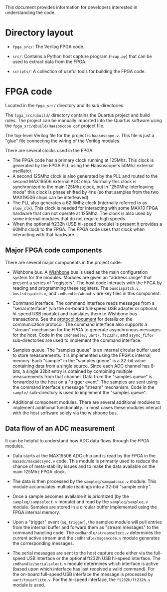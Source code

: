This document provides information for developers interested in
understanding the code.

# Directory layout

- `fpga_src/`: The Verilog FPGA code.

- `src/`: Contains a Python host capture program (`hcap.py`) that can
  be used to extract data from the FPGA.

- `scripts/`: A collection of useful tools for building the FPGA code.

# FPGA code

Located in the `fpga_src/` directory and its sub-directories.

The `fpga_src/qbuild/` directory contains the Quartus project and
build rules.  The project can be manually imported into the Quartus
software using the `fpga_src/qbuild/Haasoscope.qpf` project file.

The top-level Verilog file for the project is `haasoscope.v`.  This
file is just a "glue" file connecting the wiring of the Verilog
modules.

There are several clocks used in the FPGA:
- The FPGA code has a primary clock running at 125Mhz.  This clock is
  generated by the FPGA PLL using the Haasoscope's 50Mhz external
  oscillator.
- A second 125Mhz clock is also generated by the PLL and routed to the
  second MAX19506 external ADC chip.  Normally this clock is
  synchronized to the main 125Mhz clock, but in "250Mhz interleaving
  mode" this clock is phase shifted by 4ns (so that samples from the
  two MAX19506 chips can be interleaved).
- The PLL also generates a 62.5Mhz clock (internally referred to as
  `slow_clk`).  This clock is needed for interacting with some MAX10
  FPGA hardware that can not operate at 125Mhz.  The clock is also
  used by some internal modules that do not require high speeds.
- When the optional ft232h (USB hi-speed module) is present it
  provides a 60Mhz clock to the FPGA.  The FPGA code uses that clock
  when interacting with that hardware.

## Major FPGA code components

There are several major components in the project code:

- Wishbone bus.  A
  [Wishbone](https://en.wikipedia.org/wiki/Wishbone_(computer_bus))
  bus is used as the main configuration system for the modules.
  Modules are given an "address range" that present a series of
  "registers".  The host code interacts with the FPGA by reading and
  programming these registers.  The `busdispatch.v`,
  `buslsdispatch.v`, and `cmdhandle/wbcmd.v` are key files in this
  component.

- Command interface.  The command interface reads messages from a
  "serial interface" (via the on-board full-speed USB adapter or
  optional hi-speed USB module) and translates them to Wishbone bus
  transactions.  See the [protocol document](Protocol.md) for details
  on the communication protocol.  The command interface also supports
  a "stream" mechanism for the FPGA to generate asynchronous messages
  for the host.  Code in the `cmdhandle/`, `uart/`, `ft232h/`, and
  `async_fifo/` sub-directories are used to implement the command
  interface.

- Samples queue.  The "samples queue" is an internal circular buffer
  used to store measurements.  It is implemented using the FPGA's
  internal memory.  Each "sample" in the "samples queue" is a 32-bit
  value containing data from a single source.  Since each ADC channel
  has 8-bits, a single 32bit entry is obtained by combining multiple
  measurements from that channel.  Data from the "samples queue" is
  forwarded to the host on a "trigger event".  The samples are sent
  using the command interface's message "stream" mechanism.  Code in
  the `sample/` sub-directory is used to implement the "samples
  queue".

- Additional component modules.  There are several additional modules
  to implement additional functionality.  In most cases these modules
  interact with the host software solely via the wishbone bus.

## Data flow of an ADC measurement

It can be helpful to understand how ADC data flows through the FPGA
modules.

- Data starts at the MAX19506 ADC chip and is read by the FPGA in the
  `maxadc/maxadcsync.v` code.  This module is primarily used to reduce
  the chance of meta-stability issues and to make the data available
  on the main 125Mhz FPGA clock.

- The data is then processed by the `sampleq/sampadcacc.v` module.
  This module accumulates multiple readings into a 32-bit "sample
  entry".

- Once a sample becomes available it is prioritized (by the
  `sampleq/sampselect.v` module) and read by the `sampleq/sampleq.v`
  module.  Samples are stored in a circular buffer implemented using
  the FPGA internal memory.

- Upon a "trigger" event (`sq_trigger`), the sampleq module will pull
  entries from the internal buffer and forward them as "stream
  messages" to the command handling code.  The
  `cmdhandle/streamselect.v` determines the current active stream and
  the `cmdhandle/msgencode.v` module generates the corresponding
  messages.

- The serial messages are sent to the host capture code either via the
  full-speed USB interface or the optional ft232h USB hi-speed
  interface.  The `cmdhandle/serialselect.v` module determines which
  interface is active (based upon which interface has last received a
  valid command).  For the on-board full-speed USB interface the
  message is processed by `uart/txuartlite.v`.  For the hi-speed
  interface, the `ft232h/ft232h.v` module is used.

